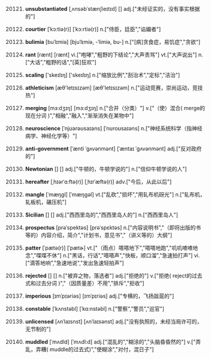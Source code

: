 20121. **unsubstantiated**
[ˌʌnsəbˈstænʃieɪtɪd]  []
adj.["未经证实的，没有事实根据的"]  

20122. **courtier**
[ˈkɔ:tiə(r)]  [ˈkɔ:rtiə(r)]
n.["侍臣，廷臣","谄媚者"]  

20123. **bulimia**
[buˈlɪmiə]  [bjuˈlɪmiə, -ˈlimiə, bu-]
n.["[病]贪食症，易饥症","贪欲"]  

20124. **rant**
[rænt]  [rænt]
vi.["咆哮","粗野的下结论","大声责骂"]  vt.["大声说出"]  n.["大话","粗野的话","[英]狂欢"]  

20125. **scaling**
['skeɪlɪŋ]  ['skeɪlɪŋ]
n.["缩放比例","刮治术","定标","洁治"]  

20126. **athleticism**
[æθ'letɪsɪzəm]  [æθ'letɪsɪzəm]
n.["运动竞赛，崇尚运动，竞技热"]  

20127. **merging**
[mɜ:dʒɪŋ]  [mɜ:dʒɪŋ]
n.["合并（分类）"]  v.["（使）混合( merge的现在分词 )","相融","融入","渐渐消失在某物中"]  

20128. **neuroscience**
[ˈnjʊərəʊsaɪəns]  [ˈnʊroʊsaɪəns]
n.["神经系统科学（指神经病学、神经化学等）"]  

20129. **anti-government**
[ˈænti ˈɡʌvənmənt]  [ˈæntaɪ ˈɡʌvənmənt]
adj.["反对政府的"]  

20130. **Newtonian**
[]  []
adj.["牛顿的，牛顿学说的"]  n.["信仰牛顿学说的人"]  

20131. **hereafter**
[ˌhɪərˈɑ:ftə(r)]  [ˌhɪrˈæftə(r)]
adv.["今后，从此以后"]  

20132. **mangle**
[ˈmæŋgl]  [ˈmæŋɡəl]
vt.["乱砍","损坏","用轧布机砑光"]  n.["轧布机，轧板机，碾压机"]  

20133. **Sicilian**
[]  []
adj.["西西里岛的","西西里岛人的"]  n.["西西里岛人"]  

20134. **prospectus**
[prəˈspektəs]  [prəˈspɛktəs]
n.["内容说明书","（即将出版的书等的）内容介绍，简介","计划书，意见书","（讲义等的）大纲"]  

20135. **patter**
[ˈpætə(r)]  [ˈpætɚ]
vt.["（雨点）嗒嗒地下","嗒嗒地跑","叽叽喳喳地念","喋喋不休"]  n.["黑话，行话","嗒嗒声","快板，顺口溜","急速拍打声"]  vi.["滴答地响","急速地说","发出急速轻拍声"]  

20136. **rejected**
[]  []
n.["被弃之物，落选者"]  adj.["拒绝的"]  v.["拒绝( reject的过去式和过去分词 )","（因质量差）不用","排斥","拒收"]  

20137. **imperious**
[ɪmˈpɪəriəs]  [ɪmˈpɪriəs]
adj.["专横的，飞扬跋扈的"]  

20138. **constable**
[ˈkʌnstəbl]  [ˈkɑ:nstəbl]
n.["警察","警员","巡官"]  

20139. **unlicensed**
[ʌnˈlaɪsnst]  [ʌnˈlaɪsənst]
adj.["没有执照的，未经当局许可的，无节制的"]  

20140. **muddled**
[ˈmʌdld]  [ˈmʌdl:d]
adj.["混乱的","糊涂的","头脑昏昏然的"]  v.["弄乱，弄糟( muddle的过去式)","使糊涂","对付，混日子"]  

